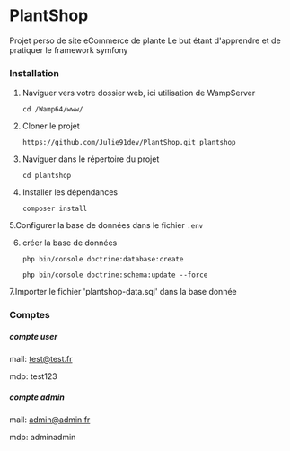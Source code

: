 # PlantShop
Projet perso de site eCommerce de plante
Le but étant d'apprendre et de pratiquer le framework symfony

### Installation

1. Naviguer vers votre dossier web, ici utilisation de WampServer

	`cd /Wamp64/www/`

2. Cloner le projet

	`https://github.com/Julie91dev/PlantShop.git plantshop`

3. Naviguer dans le répertoire du projet

	`cd plantshop`

4. Installer les dépendances

	`composer install`

5.Configurer la base de données dans le fichier `.env`

6. créer la base de données

	`php bin/console doctrine:database:create`
	
	`php bin/console doctrine:schema:update --force`


7.Importer le fichier 'plantshop-data.sql' dans la base donnée


### Comptes

##### compte user
mail: test@test.fr

mdp: test123

##### compte admin

mail: admin@admin.fr

mdp: adminadmin
